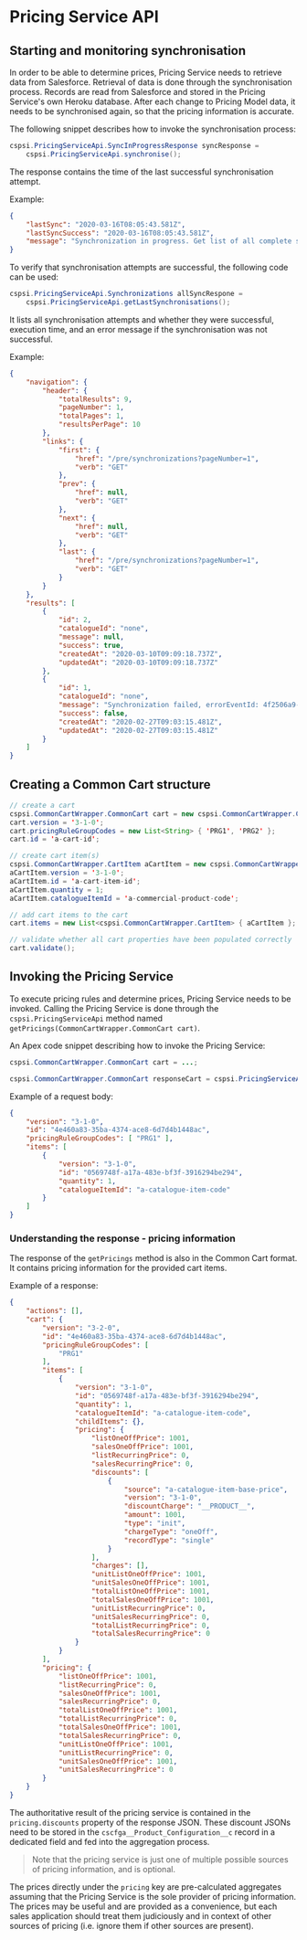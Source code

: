 # Pricing Service API

## Starting and monitoring synchronisation

In order to be able to determine prices, Pricing Service needs to retrieve data from Salesforce. Retrieval of data is done through the synchronisation process. Records are read from Salesforce and stored in the Pricing Service's own Heroku database.
After each change to Pricing Model data, it needs to be synchronised again, so that the pricing information is accurate.

The following snippet describes how to invoke the synchronisation process:

```Java
cspsi.PricingServiceApi.SyncInProgressResponse syncResponse = 
    cspsi.PricingServiceApi.synchronise();
```

The response contains the time of the last successful synchronisation attempt.

Example:

```JSON
{
    "lastSync": "2020-03-16T08:05:43.581Z",
    "lastSyncSuccess": "2020-03-16T08:05:43.581Z",
    "message": "Synchronization in progress. Get list of all complete synchronizations at /pre/synchronizations"
}
```

To verify that synchronisation attempts are successful, the following code can be used:

```Java
cspsi.PricingServiceApi.Synchronizations allSyncRespone = 
    cspsi.PricingServiceApi.getLastSynchronisations();
```

It lists all synchronisation attempts and whether they were successful, execution time, and an error message if the synchronisation was not successful.

Example:

```JSON
{
    "navigation": {
        "header": {
            "totalResults": 9,
            "pageNumber": 1,
            "totalPages": 1,
            "resultsPerPage": 10
        },
        "links": {
            "first": {
                "href": "/pre/synchronizations?pageNumber=1",
                "verb": "GET"
            },
            "prev": {
                "href": null,
                "verb": "GET"
            },
            "next": {
                "href": null,
                "verb": "GET"
            },
            "last": {
                "href": "/pre/synchronizations?pageNumber=1",
                "verb": "GET"
            }
        }
    },
    "results": [
        {
            "id": 2,
            "catalogueId": "none",
            "message": null,
            "success": true,
            "createdAt": "2020-03-10T09:09:18.737Z",
            "updatedAt": "2020-03-10T09:09:18.737Z"
        },
        {
            "id": 1,
            "catalogueId": "none",
            "message": "Synchronization failed, errorEventId: 4f2506a9-9d0f-44a2-9e04-d4cd71284130 : [1. Pricing model can only be synchronized if SF org credentials are configured on the organization.]: Pricing model can only be synchronized if SF org credentials are configured on the organization.",
            "success": false,
            "createdAt": "2020-02-27T09:03:15.481Z",
            "updatedAt": "2020-02-27T09:03:15.481Z"
        }
    ]
}
```

## Creating a Common Cart structure

```Java
// create a cart
cspsi.CommonCartWrapper.CommonCart cart = new cspsi.CommonCartWrapper.CommonCart();
cart.version = '3-1-0';
cart.pricingRuleGroupCodes = new List<String> { 'PRG1', 'PRG2' };
cart.id = 'a-cart-id';

// create cart item(s)
cspsi.CommonCartWrapper.CartItem aCartItem = new cspsi.CommonCartWrapper.CartItem();
aCartItem.version = '3-1-0';
aCartItem.id = 'a-cart-item-id';
aCartItem.quantity = 1;
aCartItem.catalogueItemId = 'a-commercial-product-code';

// add cart items to the cart
cart.items = new List<cspsi.CommonCartWrapper.CartItem> { aCartItem };

// validate whether all cart properties have been populated correctly
cart.validate();
```

## Invoking the Pricing Service

To execute pricing rules and determine prices, Pricing Service needs to be invoked. Calling the Pricing Service is done through the `cspsi.PricingServiceApi` method named `getPricings(CommonCartWrapper.CommonCart cart)`.

An Apex code snippet describing how to invoke the Pricing Service:

```Java
cspsi.CommonCartWrapper.CommonCart cart = ...;

cspsi.CommonCartWrapper.CommonCart responseCart = cspsi.PricingServiceApi.getPricings(cart);
```

Example of a request body:

```JSON
{
	"version": "3-1-0",
	"id": "4e460a83-35ba-4374-ace8-6d7d4b1448ac",
	"pricingRuleGroupCodes": [ "PRG1" ],
	"items": [
		{
			"version": "3-1-0",
			"id": "0569748f-a17a-483e-bf3f-3916294be294",
			"quantity": 1,
			"catalogueItemId": "a-catalogue-item-code"
		}
	]
}

```

### Understanding the response - pricing information

The response of the `getPricings` method is also in the Common Cart format. It contains pricing information for the provided cart items.

Example of a response:

```JSON
{
    "actions": [],
    "cart": {
        "version": "3-2-0",
        "id": "4e460a83-35ba-4374-ace8-6d7d4b1448ac",
        "pricingRuleGroupCodes": [
            "PRG1"
        ],
        "items": [
            {
                "version": "3-1-0",
                "id": "0569748f-a17a-483e-bf3f-3916294be294",
                "quantity": 1,
                "catalogueItemId": "a-catalogue-item-code",
                "childItems": {},
                "pricing": {
                    "listOneOffPrice": 1001,
                    "salesOneOffPrice": 1001,
                    "listRecurringPrice": 0,
                    "salesRecurringPrice": 0,
                    "discounts": [
                        {
                            "source": "a-catalogue-item-base-price",
                            "version": "3-1-0",
                            "discountCharge": "__PRODUCT__",
                            "amount": 1001,
                            "type": "init",
                            "chargeType": "oneOff",
                            "recordType": "single"
                        }
                    ],
                    "charges": [],
                    "unitListOneOffPrice": 1001,
                    "unitSalesOneOffPrice": 1001,
                    "totalListOneOffPrice": 1001,
                    "totalSalesOneOffPrice": 1001,
                    "unitListRecurringPrice": 0,
                    "unitSalesRecurringPrice": 0,
                    "totalListRecurringPrice": 0,
                    "totalSalesRecurringPrice": 0
                }
            }
        ],
        "pricing": {
            "listOneOffPrice": 1001,
            "listRecurringPrice": 0,
            "salesOneOffPrice": 1001,
            "salesRecurringPrice": 0,
            "totalListOneOffPrice": 1001,
            "totalListRecurringPrice": 0,
            "totalSalesOneOffPrice": 1001,
            "totalSalesRecurringPrice": 0,
            "unitListOneOffPrice": 1001,
            "unitListRecurringPrice": 0,
            "unitSalesOneOffPrice": 1001,
            "unitSalesRecurringPrice": 0
        }
    }
}
```

The authoritative result of the pricing service is contained in the `pricing.discounts` property of the response JSON.
These discount JSONs need to be stored in the `cscfga__Product_Configuration__c` record in a dedicated field and fed into the aggregation process.

> Note that the pricing service is just one of multiple possible sources of pricing information, and is optional.

The prices directly under the `pricing` key are pre-calculated aggregates assuming that the Pricing Service is the sole provider of pricing information. The prices may be useful and are provided as a convenience, but each sales application should treat them judiciously and in context of other sources of pricing (i.e. ignore them if other sources are present).
